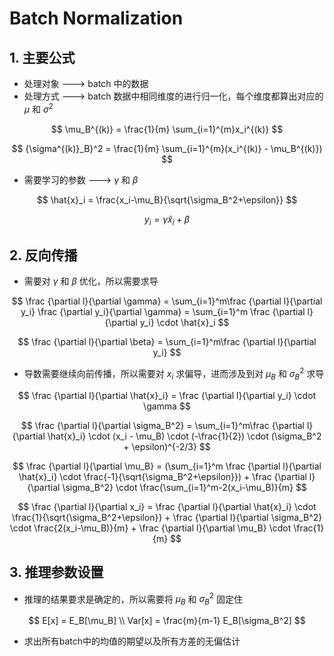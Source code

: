 # Batch Normalization

## 1. 主要公式

- 处理对象 ---> batch 中的数据
- 处理方式 ---> batch 数据中相同维度的进行归一化，每个维度都算出对应的 $\mu$ 和 $\sigma^2$

$$
\mu_B^{(k)} = \frac{1}{m} \sum_{i=1}^{m}x_i^{(k)}
$$

$$
{\sigma^{(k)}_B}^2 = \frac{1}{m} \sum_{i=1}^{m}(x_i^{(k)} - \mu_B^{(k)})
$$

- 需要学习的参数 ---> $\gamma$ 和 $\beta$ 

$$
\hat{x}_i = \frac{x_i-\mu_B}{\sqrt{\sigma_B^2+\epsilon}}
$$

$$
y_i = \gamma \hat{x}_i + \beta
$$

## 2. 反向传播

- 需要对 $\gamma$ 和 $\beta$ 优化，所以需要求导

$$
\frac {\partial l}{\partial \gamma} = \sum_{i=1}^m\frac {\partial l}{\partial y_i} \frac {\partial y_i}{\partial \gamma} = \sum_{i=1}^m \frac {\partial l}{\partial y_i} \cdot \hat{x}_i
$$

$$
\frac {\partial l}{\partial \beta} = \sum_{i=1}^m\frac {\partial l}{\partial y_i}
$$

- 导数需要继续向前传播，所以需要对 $x_i$ 求偏导，进而涉及到对 $\mu_B$ 和 $\sigma_B^2$ 求导

$$
\frac {\partial l}{\partial \hat{x}_i} = \frac {\partial l}{\partial y_i} \cdot \gamma
$$

$$
\frac {\partial l}{\partial \sigma_B^2} = \sum_{i=1}^m\frac {\partial l}{\partial \hat{x}_i} \cdot (x_i - \mu_B) \cdot (-\frac{1}{2}) \cdot (\sigma_B^2 + \epsilon)^{-2/3}
$$

$$
\frac {\partial l}{\partial \mu_B} = (\sum_{i=1}^m \frac {\partial l}{\partial \hat{x}_i} \cdot \frac{-1}{\sqrt{\sigma_B^2+\epsilon}}) + \frac {\partial l}{\partial \sigma_B^2} \cdot \frac{\sum_{i=1}^m-2(x_i-\mu_B)}{m}
$$

$$
\frac {\partial l}{\partial x_i} = \frac {\partial l}{\partial \hat{x}_i} \cdot \frac{1}{\sqrt{\sigma_B^2+\epsilon}} + \frac {\partial l}{\partial \sigma_B^2} \cdot \frac{2(x_i-\mu_B)}{m} + \frac {\partial l}{\partial \mu_B} \cdot \frac{1}{m}
$$

## 3. 推理参数设置

- 推理的结果要求是确定的，所以需要将 $\mu_B$ 和 $\sigma_B^2$ 固定住

$$
E[x] = E_B[\mu_B] \\ 
Var[x] = \frac{m}{m-1} E_B[\sigma_B^2]
$$

- 求出所有batch中的均值的期望以及所有方差的无偏估计
